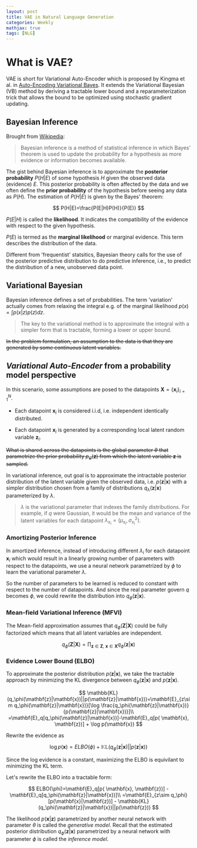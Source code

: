 ```yaml
---
layout: post
title: VAE in Natural Language Generation
categories: Weekly
mathjax: true
tags: [NLG]
---
```


# What is VAE?

VAE is short for Variational Auto-Encoder which is proposed by Kingma et al. in [Auto-Encoding Variational Bayes](https://arxiv.org/pdf/1312.6114.pdf). It extends the Variational Bayesian (VB) method by deriving a tractable lower bound and a reparameterization trick that allows the bound to be optimized using stochastic gradient updating. 

<!-- more -->

## Bayesian Inference

Brought from [Wikipedia](https://en.wikipedia.org/wiki/Bayesian_inference):

> Bayesian inference is a method of statistical inference in which Bayes' theorem is used to update the probability for a hypothesis as more evidence or information becomes available.

The gist behind Bayesian inference is to approximate the **posterior probability** $P(H|E)$ of some hypothesis $H$ given the observed data (evidence) $E$. This posterior probability is often affected by the data and we often define the **prior probability** of the hypothesis before seeing any data as $P(H)$. The estimation of $P(H|E)$ is given by the Bayes' theorem:

$$
P(H|E)=\frac{P(E|H)P(H)}{P(E)}
$$

$P(E|H)$ is called the **likelihood**. It indicates the compatibility of the evidence with respect to the given hypothesis.

$P(E)$ is termed as the **marginal likelihood** or marginal evidence. This term describes the distribution of the data.

Different from 'frequentist' statsitics, Bayesian theory calls for the use of the posterior predictive distribution to do predictive inference, i.e., to predict the distribution of a new, unobserved data point.

## Variational Bayesian

Bayesian inference defines a set of probabilities. The term 'variation' actually comes from relaxing the integral e.g. of the marginal likelihood $p(x)=\int p(x|z)p(z)dz$.

> The key to the variational method is to approximate the integral with a simpler form that is tractable, forming a lower or upper bound. 


~~In the problem formulation, an assumption to the data is that they are generated by some continuous latent variables.~~

## *Variational Auto-Encoder* from a probability model perspective

In this scenario, some assumptions are posed to the datapoints $\mathbf{X}=\{\mathbf{x}_i\}_{i=1}^N$. 

- Each datapoint $\mathbf{x}_i$ is considered i.i.d, i.e. independent identically distributed.

- Each datapoint $\mathbf{x}_i$ is generated by a corresponding local latent random variable $\mathbf{z}_i$.

~~What is shared across the datapoints is the global parameter $\theta$ that parametrize the prior probability $p_\theta (\mathbf{z})$ from which the latent variable $\mathbf{z}$ is sampled.~~

In variational inference, out goal is to approximate the intractable posterior distribution of the latent variable given the observed data, i.e. $p(\mathbf{z}|\mathbf{x})$ with a simpler distribution chosen from a family of distributions $q_\lambda(\mathbf{z}|\mathbf{x})$ parameterized by $\lambda$. 

>$\lambda$ is the variational parameter that indexes the family distributions. For example, if $q$ were Gaussian, it would be the mean and variance of the latent variables for each datapoint $\lambda_{x_i} = (\mu_{x_i}, \sigma^2_{x_i})$.

### Amortizing Posterior Inference

In amortized inference, instead of introducing different $\lambda_i$ for each datapoint $\mathbf{x}_i$ which would result in a linearly growing number of parameters with respect to the datapoints, we use a neural network parametrized by $\phi$ to learn the variational parameter $\lambda$. 

So the number of parameters to be learned is reduced to constant with respect to the number of datapoints. And since the real parameter govern $q$ becomes $\phi$, we could rewrite the distribution into $q_\phi(\mathbf{z}|\mathbf{x})$.

### Mean-field Variational Inference (MFVI)

The Mean-field approximation assumes that $q_\phi(\mathbf{Z}|\mathbf{X})$ could be fully factorized which means that all latent variables are independent. 
 
$$
q_\phi(\mathbf{Z}|\mathbf{X})=\prod_{\mathbf{z}\in\mathbf{Z},\ 
\mathbf{x}\in\mathbf{X}} q_\phi (\mathbf{z}|\mathbf{x})
$$


### Evidence Lower Bound (ELBO)

To approximate the posterior distribution $p(\mathbf{z}|\mathbf{x})$, we take the tractable approach by minimizing the KL divergence between $q_\phi(\mathbf{z}|\mathbf{x})$ and $p(\mathbf{z}|\mathbf{x})$.

$$
\mathbb{KL}(q_\phi(\mathbf{z}|\mathbf{x})||p(\mathbf{z}|\mathbf{x}))=\mathbf{E}_{z\sim q_\phi(\mathbf{z}|\mathbf{x})}[\log \frac{q_\phi(\mathbf{z}|\mathbf{x})}{p(\mathbf{z}|\mathbf{x})}]\\
=\mathbf{E}_q[q_\phi(\mathbf{z}|\mathbf{x})]-\mathbf{E}_q[p( \mathbf{x}, \mathbf{z})] + \log p(\mathbf{x})
$$

Rewrite the evidence as

$$
\log p(\mathbf{x}) =ELBO(\phi) + \mathbb{KL}(q_\phi(\mathbf{z}|\mathbf{x})||p(\mathbf{z}|\mathbf{x}))
$$

Since the log evidence is a constant, maximizing the ELBO is equivilant to minimizing the KL term.

Let's rewrite the ELBO into a tractable form:

$$
ELBO(\phi)=\mathbf{E}_q[p( \mathbf{x}, \mathbf{z})] - \mathbf{E}_q[q_\phi(\mathbf{z}|\mathbf{x})]\\
=\mathbf{E}_{z\sim q_\phi}[p(\mathbf{x}|\mathbf{z})] - \mathbb{KL}(q_\phi(\mathbf{z}|\mathbf{x})||p(\mathbf{z}))
$$

The likelihood $p(\mathbf{x}|\mathbf{z})$ parametrized by another neural network with parameter $\theta$ is called the *generative model*. Recall that the estimated posterior distribution $q_\phi(\mathbf{z}|\mathbf{x})$ parametrized by a neural network with parameter $\phi$ is called the *inference model*.
